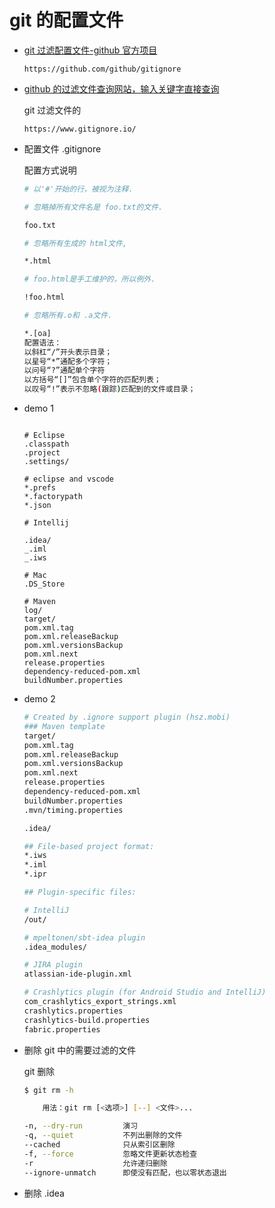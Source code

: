 # git 的配置文件

- [git 过滤配置文件-github 官方项目](https://github.com/github/gitignore)

  `https://github.com/github/gitignore`

- [github 的过滤文件查询网站，输入关键字直接查询](https://www.gitignore.io/)

  git 过滤文件的
  
  `https://www.gitignore.io/`

- 配置文件 .gitignore

  配置方式说明

  ```sh
  # 以'#'开始的行，被视为注释.

  # 忽略掉所有文件名是 foo.txt的文件.

  foo.txt

  # 忽略所有生成的 html文件,

  *.html

  # foo.html是手工维护的，所以例外.

  !foo.html

  # 忽略所有.o和 .a文件.

  *.[oa]
  配置语法：
  以斜杠“/”开头表示目录；
  以星号“*”通配多个字符；
  以问号“?”通配单个字符
  以方括号“[]”包含单个字符的匹配列表；
  以叹号“!”表示不忽略(跟踪)匹配到的文件或目录；
  ```

- demo 1

  ```gitignore

  # Eclipse
  .classpath
  .project
  .settings/

  # eclipse and vscode
  *.prefs
  *.factorypath
  *.json

  # Intellij

  .idea/
  _.iml
  _.iws

  # Mac
  .DS_Store

  # Maven
  log/
  target/
  pom.xml.tag
  pom.xml.releaseBackup
  pom.xml.versionsBackup
  pom.xml.next
  release.properties
  dependency-reduced-pom.xml
  buildNumber.properties
  ```

- demo 2

  ```sh
  # Created by .ignore support plugin (hsz.mobi)
  ### Maven template
  target/
  pom.xml.tag
  pom.xml.releaseBackup
  pom.xml.versionsBackup
  pom.xml.next
  release.properties
  dependency-reduced-pom.xml
  buildNumber.properties
  .mvn/timing.properties

  .idea/

  ## File-based project format:
  *.iws
  *.iml
  *.ipr

  ## Plugin-specific files:

  # IntelliJ
  /out/

  # mpeltonen/sbt-idea plugin
  .idea_modules/

  # JIRA plugin
  atlassian-ide-plugin.xml

  # Crashlytics plugin (for Android Studio and IntelliJ)
  com_crashlytics_export_strings.xml
  crashlytics.properties
  crashlytics-build.properties
  fabric.properties
  ```

- 删除 git 中的需要过滤的文件

  git 删除

  ```sh
  $ git rm -h

      用法：git rm [<选项>] [--] <文件>...

  -n, --dry-run         演习
  -q, --quiet           不列出删除的文件
  --cached              只从索引区删除
  -f, --force           忽略文件更新状态检查
  -r                    允许递归删除
  --ignore-unmatch      即使没有匹配，也以零状态退出
  ```

- 删除 .idea
